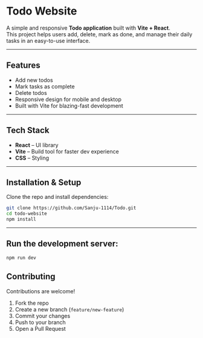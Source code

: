 #  Todo Website

A simple and responsive **Todo application** built with **Vite + React**.  
This project helps users add, delete, mark as done, and manage their daily tasks in an easy-to-use interface.  

---

##  Features
-  Add new todos
-  Mark tasks as complete 
-  Delete todos
-  Responsive design for mobile and desktop
-  Built with Vite for blazing-fast development

---

##  Tech Stack
- **React** – UI library
- **Vite** – Build tool for faster dev experience
- **CSS** – Styling

---

##  Installation & Setup

Clone the repo and install dependencies:

```bash
git clone https://github.com/Sanju-1114/Todo.git
cd todo-website
npm install
```

---

## Run the development server:
```bash
npm run dev
```

##  Contributing

Contributions are welcome!  

1. Fork the repo  
2. Create a new branch (`feature/new-feature`)  
3. Commit your changes  
4. Push to your branch  
5. Open a Pull Request  
